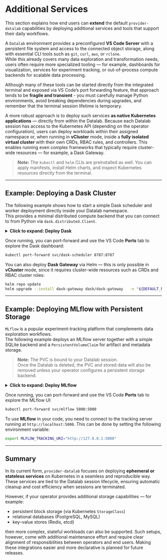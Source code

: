 # Additional Services

This section explains how end users can **extend** the default `provider-datalab` capabilities by deploying additional services and tools that support their daily workflows.

A `Datalab` environment provides a preconfigured **VS Code Server** with a persistent file system and access to the connected object storage, along with essential CLI tools such as `git`, `curl`, `aws`, or `rclone`.  
While this already covers many data exploration and transformation needs, users often require more specialized tooling — for example, dashboards for visualization, services for experiment tracking, or out-of-process compute backends for scalable data processing.

Although many of these tools can be started directly from the integrated terminal and exposed via VS Code’s port forwarding feature, that approach tends to be **fragile and transient** - you must carefully manage Python environments, avoid breaking dependencies during upgrades, and remember that the terminal session lifetime is temporary.

A more robust approach is to deploy such services **as native Kubernetes applications** — directly from within the Datalab. Because each Datalab session has access to the Kubernetes API (depending on the operator configuration), users can deploy workloads within their assigned namespace or, when running in **vCluster** mode, inside a **fully isolated virtual cluster** with their own CRDs, RBAC rules, and controllers.  This enables running even complex frameworks that typically require cluster-wide resources — for example, a Dask Gateway.

> **Note:** The `kubectl` and `helm` CLIs are preinstalled as well. You can apply manifests, install Helm charts, and inspect Kubernetes resources directly from the terminal.

---

## Example: Deploying a Dask Cluster

The following example shows how to start a simple Dask scheduler and worker deployment directly inside your Datalab namespace.  
This provides a minimal distributed compute backend that you can connect to from Python via `dask.distributed.Client`.

<details>
<summary><strong>Click to expand: Deploy Dask</strong></summary>

```bash
kubectl apply -f - <<'EOF'
---
apiVersion: v1
kind: Service
metadata:
  name: dask-scheduler
spec:
  selector:
    app: dask-scheduler
  ports:
    - name: tcp-scheduler
      port: 8786
      targetPort: 8786
    - name: http-dashboard
      port: 8787
      targetPort: 8787
---
apiVersion: apps/v1
kind: Deployment
metadata:
  name: dask-scheduler
spec:
  replicas: 1
  selector:
    matchLabels:
      app: dask-scheduler
  template:
    metadata:
      labels:
        app: dask-scheduler
    spec:
      containers:
        - name: scheduler
          image: daskdev/dask:2025.4.0
          args: ["dask-scheduler", "--dashboard-address", ":8787"]
          ports:
            - containerPort: 8786
            - containerPort: 8787
          resources:
            requests: {cpu: "500m", memory: "1Gi"}
            limits:   {cpu: "1",    memory: "2Gi"}
---
apiVersion: apps/v1
kind: Deployment
metadata:
  name: dask-worker
spec:
  replicas: 1
  selector:
    matchLabels:
      app: dask-worker
  template:
    metadata:
      labels:
        app: dask-worker
    spec:
      containers:
        - name: worker
          image: daskdev/dask:2025.4.0
          args: ["dask-worker", "tcp://dask-scheduler:8786", "--nthreads", "2", "--memory-limit", "2GB"]
          resources:
            requests: {cpu: "500m", memory: "1Gi"}
            limits:   {cpu: "1",    memory: "2Gi"}
EOF
```
</details>

Once running, you can port-forward and use the VS Code **Ports** tab to explore the Dask dashboard:
```bash
kubectl port-forward svc/dask-scheduler 8787:8787
```

You can also deploy **Dask Gateway** via Helm — this is only possible in **vCluster** mode, since it requires cluster-wide resources such as CRDs and RBAC cluster roles:

```bash
helm repo update
helm upgrade --install dask-gateway dask/dask-gateway   -n "${DEFAULT_NAMESPACE:-default}"   --create-namespace   --set gateway.auth.type=simple   --set gateway.auth.simple.password=''   --set traefik.service.type=ClusterIP   --set gateway.backend.image.name=ghcr.io/dask/dask-gateway   --set gateway.backend.image.tag=2025.4.0   --wait --atomic
```

---

## Example: Deploying MLflow with Persistent Storage

`MLflow` is a popular experiment-tracking platform that complements data exploration workflows.  
The following example deploys an MLflow server together with a simple SQLite backend and a `PersistentVolumeClaim` for artifact and metadata storage.

> **Note:** The PVC is bound to your Datalab session.  
> Once the Datalab is deleted, the PVC and stored data will also be removed unless your operator configures a persistent storage backend.

<details>
<summary><strong>Click to expand: Deploy MLflow</strong></summary>

```bash
export BUCKET=ws-frank # replace accordingly

kubectl apply -f - <<EOF
apiVersion: v1
kind: Secret
metadata:
  name: minio-creds
type: Opaque
stringData:
  accessKey: "${AWS_ACCESS_KEY_ID}"
  secretKey: "${AWS_SECRET_ACCESS_KEY}"
---
apiVersion: v1
kind: ConfigMap
metadata:
  name: minio-config
data:
  endpoint: "${AWS_ENDPOINT_URL}"
---
apiVersion: v1
kind: PersistentVolumeClaim
metadata:
  name: mlflow
spec:
  accessModes: ["ReadWriteOnce"]
  resources:
    requests:
      storage: 1Gi
---
apiVersion: v1
kind: Service
metadata:
  name: mlflow
spec:
  selector:
    app: mlflow
  ports:
    - name: http
      port: 5000
      targetPort: 5000
      protocol: TCP
---
apiVersion: apps/v1
kind: Deployment
metadata:
  name: mlflow
spec:
  replicas: 1
  selector:
    matchLabels:
      app: mlflow
  template:
    metadata:
      labels:
        app: mlflow
    spec:
      containers:
        - name: mlflow
          image: ghcr.io/mlflow/mlflow:latest
          command: ["/bin/sh","-lc"]
          args:
            - |
              python -m pip install --no-cache-dir --upgrade pip &&
              pip install --no-cache-dir boto3 &&
              exec mlflow server \
                --backend-store-uri sqlite:////mlflow/mlflow.db \
                --serve-artifacts \
                --artifacts-destination s3://"${BUCKET}"/mlruns \
                --host 0.0.0.0 --port 5000 \
                --workers 2 \
                --allowed-hosts '*' \
                --cors-allowed-origins '*'
          ports:
            - containerPort: 5000
          resources:
            requests: { cpu: "100m", memory: "512Mi" }
            limits:   { cpu: "300m", memory: "2Gi" }
          env:
            - name: MLFLOW_S3_ENDPOINT_URL
              valueFrom:
                configMapKeyRef: { name: minio-config, key: endpoint }
            - name: AWS_ACCESS_KEY_ID
              valueFrom:
                secretKeyRef: { name: minio-creds, key: accessKey }
            - name: AWS_SECRET_ACCESS_KEY
              valueFrom:
                secretKeyRef: { name: minio-creds, key: secretKey }
            - name: AWS_S3_FORCE_PATH_STYLE
              value: "true"
            - name: AWS_EC2_METADATA_DISABLED
              value: "true"
          volumeMounts:
            - name: data
              mountPath: /mlflow
          readinessProbe:
            httpGet: { path: "/", port: 5000 }
            initialDelaySeconds: 5
            periodSeconds: 10
          livenessProbe:
            httpGet: { path: "/", port: 5000 }
            initialDelaySeconds: 20
            periodSeconds: 20
      volumes:
        - name: data
          persistentVolumeClaim:
            claimName: mlflow
EOF
```
</details>

Once running, you can port-forward and use the VS Code **Ports** tab to explore the MLflow UI:
```bash
kubectl port-forward svc/mlflow 5000:5000
```

To use **MLflow** in your code, you need to connect to the tracking server running at `http://localhost:5000`. This can be done by setting the following environment variable:

```bash
export MLFLOW_TRACKING_URI="http://127.0.0.1:5000"
```

---

## Summary

In its current form, `provider-datalab` focuses on deploying **ephemeral or stateless services** on Kubernetes in a seamless and reproducible way. These services are tied to the Datalab session lifecycle, ensuring automatic cleanup and cost efficiency when sessions are terminated.

However, if your operator provides additional storage capabilities — for example:

- persistent block storage (via Kubernetes `StorageClass`)
- relational databases (PostgreSQL, MySQL)
- key–value stores (Redis, etcd)

then more complex, stateful workloads can also be supported. Such setups, however, come with additional maintenance effort and require clear alignment of responsibilities between operators and end users.  Making these integrations easier and more declarative is planned for future releases.
